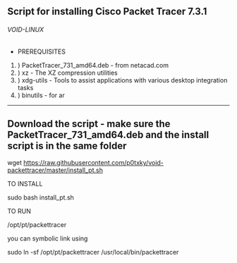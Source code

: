 ## Script for installing Cisco Packet Tracer 7.3.1 

###### VOID-LINUX

- PREREQUISITES

1. ) PacketTracer_731_amd64.deb - from netacad.com
2. ) xz - The XZ compression utilities
3. ) xdg-utils - Tools to assist applications with various desktop integration tasks
4. ) binutils - for ar 

***************************************************************************************************

## Download the script - make sure the PacketTracer_731_amd64.deb and the install script is in the same folder

wget https://raw.githubusercontent.com/p0txky/void-packettracer/master/install_pt.sh

TO INSTALL

sudo bash install_pt.sh

TO RUN

/opt/pt/packettracer

you can symbolic link using

sudo ln -sf /opt/pt/packettracer /usr/local/bin/packettracer
